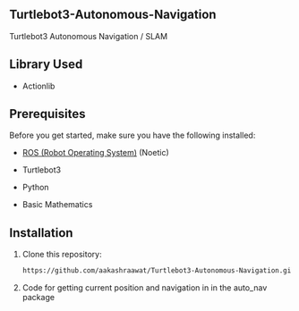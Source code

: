 ## Turtlebot3-Autonomous-Navigation

Turtlebot3 Autonomous Navigation / SLAM

## Library Used

- Actionlib


## Prerequisites

Before you get started, make sure you have the following installed:

- [ROS (Robot Operating System)](http://www.ros.org/) (Noetic)
- Turtlebot3
- Python

- Basic Mathematics

## Installation

1. Clone this repository:

   ```bash
   https://github.com/aakashraawat/Turtlebot3-Autonomous-Navigation.git

2. Code for getting current position and navigation in in the auto_nav package 
